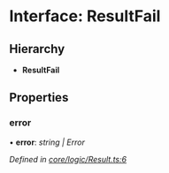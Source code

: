 # Interface: ResultFail

## Hierarchy

* **ResultFail**

## Properties

###  error

• **error**: *string | Error*

*Defined in [core/logic/Result.ts:6](https://github.com/AlejandroHerr/homieiot.ts/blob/188cbb7/src/core/logic/Result.ts#L6)*

